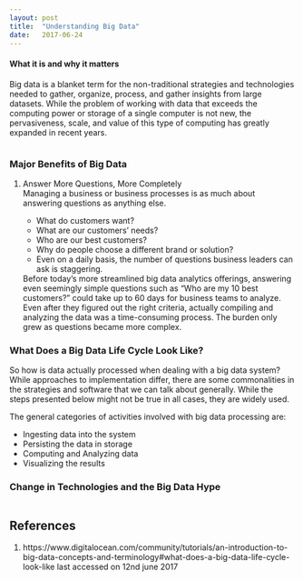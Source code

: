 ```yaml
---
layout: post
title:  "Understanding Big Data"
date:   2017-06-24
---
```


<p class="intro">
<h4>What it is and why it matters</h4>
<span class="dropcap">B</span>ig data is a blanket term for the non-traditional strategies and technologies needed to gather, organize, process, and gather insights from large datasets. While the problem of working with data that exceeds the computing power or storage of a single computer is not new, the pervasiveness, scale, and value of this type of computing has greatly expanded in recent years.</p>
<img src="{{ '/assets/img/BigData.jpg' | prepend: site.baseurl }}" alt="">
<h3>Major Benefits of Big Data</h3>
<ol>
<li>Answer More Questions, More Completely</li>
Managing a business or business processes is as much about answering questions as anything else.
<ul>
<li>What do customers want?</li>
<li>What are our customers’ needs?</li>
<li>Who are our best customers?</li>
<li>Why do people choose a different brand or solution?</li>
<li>Even on a daily basis, the number of questions business leaders can ask is staggering.
</li>
</ul>
Before today’s more streamlined big data analytics offerings, answering even seemingly simple questions such as “Who are my 10 best customers?” could take up to 60 days for business teams to analyze. Even after they figured out the right criteria, actually compiling and analyzing the data was a time-consuming process. The burden only grew as questions became more complex.
</ol>
<h3>What Does a Big Data Life Cycle Look Like?</h3>
So how is data actually processed when dealing with a big data system? While approaches to implementation differ, there are some commonalities in the strategies and software that we can talk about generally. While the steps presented below might not be true in all cases, they are widely used.

The general categories of activities involved with big data processing are:
<ul>
<li>Ingesting data into the system</li>
<li>Persisting the data in storage</li>
<li>Computing and Analyzing data</li>
<li>Visualizing the results</li>
</ul>
<h3>Change in Technologies and the Big Data Hype</h3>
<img src="{{ '/assets/img/hype.jpg' | prepend: site.baseurl }}" alt="">
<h2>References</h2>
<ol>
<li>
https://www.digitalocean.com/community/tutorials/an-introduction-to-big-data-concepts-and-terminology#what-does-a-big-data-life-cycle-look-like last accessed on 12nd june 2017
</li></ol>
